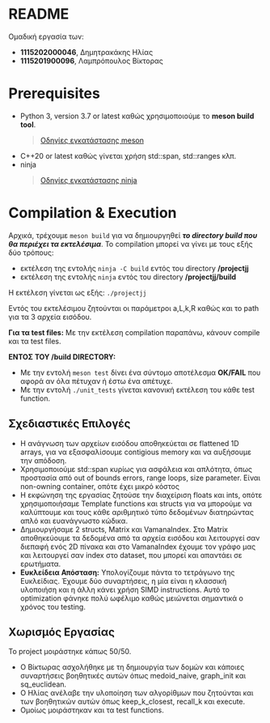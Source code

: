 
# README
Ομαδική εργασία των:
- **1115202000046**, Δημητρακάκης Ηλίας
- **1115201900096**, Λαμπρόπουλος Βίκτορας

# Prerequisites
- Python 3, version 3.7 or latest καθώς χρησιμοποιούμε το **meson build tool**.
	>[Οδηγίες εγκατάστασης meson](https://mesonbuild.com/) 
-  C++20 or latest καθώς γίνεται χρήση std::span, std::ranges κλπ.
-  ninja
	>[Οδηγίες εγκατάστασης ninja](https://github.com/ninja-build/ninja/wiki/Pre-built-Ninja-packages)
    
 # Compilation & Execution
 Αρχικά, τρέχουμε `meson build` για να δημιουργηθεί ***το directory build που θα περιέχει τα εκτελέσιμα***.
 Το compilation μπορεί να γίνει με τους εξής δύο τρόπους:
- εκτέλεση της εντολής `ninja -C build` εντός του directory **/projectjj**
- εκτέλεση της εντολής `ninja` εντός του directory **/projectjj/build**

Η εκτέλεση γίνεται ως εξής: `./projectjj`

Εντός του εκτελέσιμου ζητούνται οι παράμετροι a,L,k,R καθώς και το path για τα 3 αρχεία εισόδου.

**Για τα test files:**
Με την εκτέλεση compilation παραπάνω, κάνουν compile και τα test files. 

**ΕΝΤΟΣ ΤΟΥ /build DIRECTORY:**
 - Με την εντολή `meson test`  δίνει ένα σύντομο αποτέλεσμα **OK/FAIL** που αφορά αν όλα πέτυχαν ή έστω ένα απέτυχε.
 - Με την εντολή 	`./unit_tests` γίνεται κανονική εκτέλεση του κάθε test  function. 

## Σχεδιαστικές Επιλογές

- Η ανάγνωση των αρχείων εισόδου αποθηκεύεται σε flattened 1D arrays, για να εξασφαλίσουμε contigious memory και να αυξήσουμε την απόδοση.
- Χρησιμοποιούμε std::span κυρίως για ασφάλεια και απλότητα, όπως προστασία από out of bounds errors, range loops, size parameter. Είναι non-owning container, οπότε έχει μικρό κόστος
- Η εκφώνηση της εργασίας ζητούσε την διαχείριση floats και ints, οπότε χρησιμοποιήσαμε Template functions και structs για να μπορούμε να καλύπτουμε και τους κάθε αριθμητικό τύπο δεδομένων διατηρώντας απλό και ευανάγνωστο κώδικα.
- Δημιουργήσαμε 2 structs, Matrix και VamanaIndex. Στο Matrix αποθηκεύουμε τα δεδομένα από τα αρχεία εισόδου και λειτουργεί σαν διεπαφή ενός 2D πίνακα και στο VamanaIndex έχουμε τον γράφο μας και λειτουργεί σαν index στο dataset, που μπορεί και απαντάει σε ερωτήματα.
- **Ευκλείδεια Απόσταση:** Υπολογίζουμε πάντα το τετράγωνο της Ευκλείδιας. Έχουμε δύο συναρτήσεις, η μία είναι η κλασσική υλοποιήση και η άλλη κάνει χρήση SIMD instructions. Αυτό το optimization φάνηκε πολύ ωφέλιμο καθώς μειώνεται σημαντικά ο χρόνος του testing.

## Χωρισμός Εργασίας
Το project μοιράστηκε κάπως 50/50. 

 - Ο Βίκτωρας ασχολήθηκε με τη δημιουργία των δομών και κάποιες συναρτήσεις βοηθητικές αυτών όπως medoid_naive, graph_init και sq_euclidean.
- Ο Ηλίας ανέλαβε την υλοποίηση των αλγορίθμων που ζητούνται και των βοηθητικών αυτών όπως keep_k_closest, recall_k και execute. 
- Ομοίως μοιράστηκαν και τα test functions.
